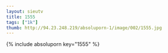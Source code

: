 ```yaml
--- 
layout: sieutv
title: 1555
tags: ["1k"]
thumb: http://94.23.248.219/absoluporn-1/image/002/1555.jpg
---
```

{% include absoluporn key="1555" %} 
